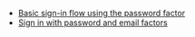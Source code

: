 * [Basic sign-in flow using the password factor](/docs/guides/oie-embedded-sdk-use-case-basic-sign-in/nodejs/main/)
* [Sign in with password and email factors](/docs/guides/oie-embedded-sdk-use-case-sign-in-pwd-email/nodejs/main/)

